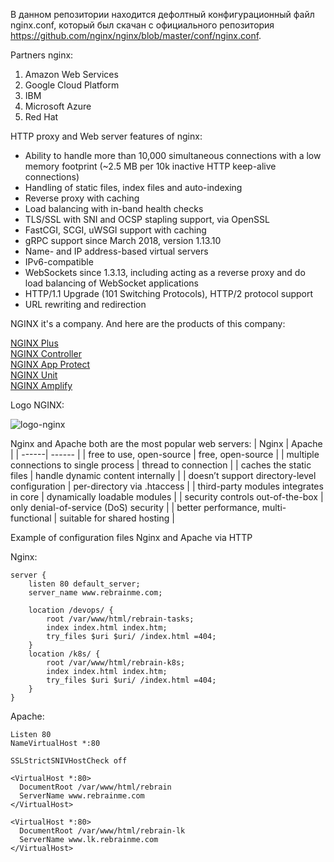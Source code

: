 В данном репозитории находится дефолтный конфигурационный файл nginx.conf, который был скачан с официального репозитория https://github.com/nginx/nginx/blob/master/conf/nginx.conf.

Partners nginx:
1. Amazon Web Services
2. Google Cloud Platform
3. IBM
4. Microsoft Azure
5. Red Hat

HTTP proxy and Web server features of nginx:
* Ability to handle more than 10,000 simultaneous connections with a low memory footprint (~2.5 MB per 10k inactive HTTP keep-alive connections)
* Handling of static files, index files and auto-indexing
* Reverse proxy with caching
* Load balancing with in-band health checks
* TLS/SSL with SNI and OCSP stapling support, via OpenSSL
* FastCGI, SCGI, uWSGI support with caching
* gRPC support since March 2018, version 1.13.10
* Name- and IP address-based virtual servers
* IPv6-compatible
* WebSockets since 1.3.13, including acting as a reverse proxy and do load balancing of WebSocket applications
* HTTP/1.1 Upgrade (101 Switching Protocols), HTTP/2 protocol support
* URL rewriting and redirection

NGINX it's a company. And here are the products of this company:

[NGINX Plus](https://www.nginx.com/products/nginx) \
[NGINX Controller](https://www.nginx.com/products/nginx-controller) \
[NGINX App Protect](https://www.nginx.com/products/nginx-app-protect) \
[NGINX Unit](https://www.nginx.com/products/nginx-unit) \
[NGINX Amplify](https://www.nginx.com/products/nginx-unit)

Logo NGINX:

![logo-nginx](https://upload.wikimedia.org/wikipedia/commons/thumb/c/c5/Nginx_logo.svg/512px-Nginx_logo.svg.png)

Nginx and Apache both are the most popular web servers:
| Nginx | Apache |
| ------| ------ |
| free to use, open-source | free, open-source |
| multiple connections to single process | thread to connection |
| caches the static files | handle dynamic content internally |
| doesn’t support directory-level configuration | per-directory via .htaccess |
| third-party modules integrates in core | dynamically loadable modules |
| security controls out-of-the-box | only denial-of-service (DoS) security |
| better performance, multi-functional | suitable for shared hosting |

Example of configuration files Nginx and Apache via HTTP

Nginx:
```
server {
    listen 80 default_server;
    server_name www.rebrainme.com;

    location /devops/ {
        root /var/www/html/rebrain-tasks;
        index index.html index.htm;
        try_files $uri $uri/ /index.html =404;
    }
    location /k8s/ {
        root /var/www/html/rebrain-k8s;
        index index.html index.htm;
        try_files $uri $uri/ /index.html =404;
    }
}
```

Apache:
```
Listen 80
NameVirtualHost *:80

SSLStrictSNIVHostCheck off

<VirtualHost *:80>
  DocumentRoot /var/www/html/rebrain
  ServerName www.rebrainme.com
</VirtualHost>

<VirtualHost *:80>
  DocumentRoot /var/www/html/rebrain-lk
  ServerName www.lk.rebrainme.com
</VirtualHost>
```
